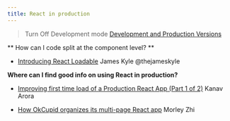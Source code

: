 ```yaml
---
title: React in production
---
```


> Turn Off Development mode [Development and Production Versions](https://facebook.github.io/react/docs/installation.html#development-and-production-versions)


** How can I code split at the component level? **
* [Introducing React Loadable](https://medium.com/@thejameskyle/react-loadable-2674c59de178) James Kyle @thejameskyle

**Where can I find good info on using React in production?**

* [Improving first time load of a Production React App (Part 1 of 2)](https://hackernoon.com/improving-first-time-load-of-a-production-react-app-part-1-of-2-e7494a7c7ab0#.2yvoqi46t) Kanav Arora

* [How OkCupid organizes its multi-page React app](https://tech.okcupid.com/how-okcupid-organizes-its-multi-page-react-app) Morley Zhi
